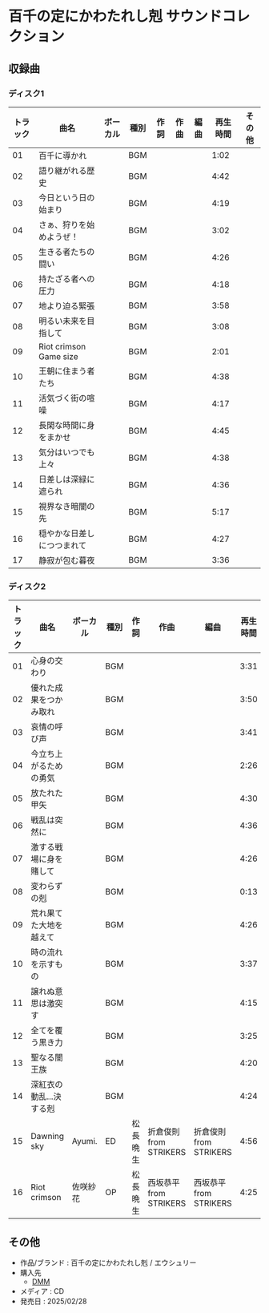 # 百千の定にかわたれし剋 サウンドコレクション

## 収録曲

### ディスク1

| トラック | 曲名 | ボーカル | 種別 | 作詞 | 作曲 | 編曲 | 再生時間 | その他 |
|---|---|---|---|---|---|---|---|---|
| 01 | 百千に導かれ |  | BGM |  |  |  | 1:02 |  |
| 02 | 語り継がれる歴史 |  | BGM |  |  |  | 4:42 |  |
| 03 | 今日という日の始まり |  | BGM |  |  |  | 4:19 |  |
| 04 | さぁ、狩りを始めようぜ！ |  | BGM |  |  |  | 3:02 |  |
| 05 | 生きる者たちの闘い |  | BGM |  |  |  | 4:26 |  |
| 06 | 持たざる者への圧力 |  | BGM |  |  |  | 4:18 |  |
| 07 | 地より迫る緊張 |  | BGM |  |  |  | 3:58 |  |
| 08 | 明るい未来を目指して |  | BGM |  |  |  | 3:08 |  |
| 09 | Riot crimson Game size |  | BGM |  |  |  | 2:01 |  |
| 10 | 王朝に住まう者たち |  | BGM |  |  |  | 4:38 |  |
| 11 | 活気づく街の喧噪 |  | BGM |  |  |  | 4:17 |  |
| 12 | 長閑な時間に身をまかせ |  | BGM |  |  |  | 4:45 |  |
| 13 | 気分はいつでも上々 |  | BGM |  |  |  | 4:38 |  |
| 14 | 日差しは深緑に遮られ |  | BGM |  |  |  | 4:36 |  |
| 15 | 視界なき暗闇の先 |  | BGM |  |  |  | 5:17 |  |
| 16 | 穏やかな日差しにつつまれて |  | BGM |  |  |  | 4:27 |  |
| 17 | 静寂が包む暮夜 |  | BGM |  |  |  | 3:36 |  |

### ディスク2

| トラック | 曲名 | ボーカル | 種別 | 作詞 | 作曲 | 編曲 | 再生時間 | その他 |
|---|---|---|---|---|---|---|---|---|
| 01 | 心身の交わり |  | BGM |  |  |  | 3:31 |  |
| 02 | 優れた成果をつかみ取れ |  | BGM |  |  |  | 3:50 |  |
| 03 | 哀情の呼び声 |  | BGM |  |  |  | 3:41 |  |
| 04 | 今立ち上がるための勇気 |  | BGM |  |  |  | 2:26 |  |
| 05 | 放たれた甲矢 |  | BGM |  |  |  | 4:30 |  |
| 06 | 戦乱は突然に |  | BGM |  |  |  | 4:36 |  |
| 07 | 激する戦場に身を賭して |  | BGM |  |  |  | 4:26 |  |
| 08 | 変わらずの剋 |  | BGM |  |  |  | 0:13 |  |
| 09 | 荒れ果てた大地を越えて |  | BGM |  |  |  | 4:26 |  |
| 10 | 時の流れを示すもの |  | BGM |  |  |  | 3:37 |  |
| 11 | 譲れぬ意思は激突す |  | BGM |  |  |  | 4:15 |  |
| 12 | 全てを覆う黒き力 |  | BGM |  |  |  | 3:25 |  |
| 13 | 聖なる闇王族 |  | BGM |  |  |  | 4:20 |  |
| 14 | 深紅衣の動乱...決する剋 |  | BGM |  |  |  | 4:24 |  |
| 15 | Dawning sky | Ayumi. | ED | 松長晩生 | 折倉俊則 from STRIKERS | 折倉俊則 from STRIKERS | 4:56 |  |
| 16 | Riot crimson | 佐咲紗花 | OP | 松長晩生 | 西坂恭平 from STRIKERS | 西坂恭平 from STRIKERS | 4:25 |  | 

## その他

- 作品/ブランド : 百千の定にかわたれし剋 / エウシュリー
- 購入先
     - [DMM](https://www.dmm.co.jp/mono/figure/-/detail/=/cid=storeafi00174gft702e5af/)
- メディア : CD
- 発売日 : 2025/02/28